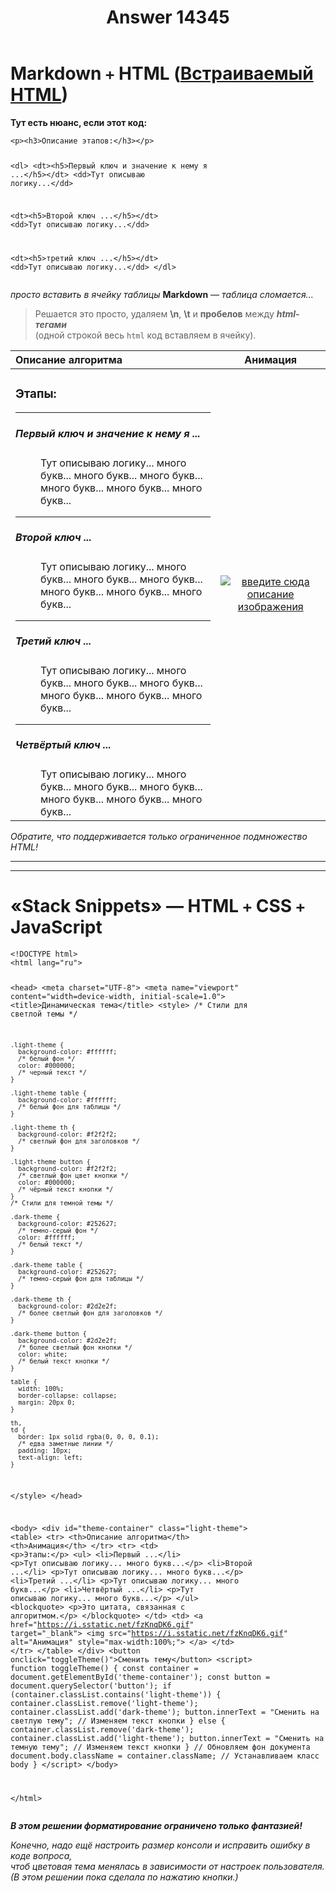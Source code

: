 ﻿---
title: "Answer 14345"
se.owner.user_id: 606213
se.owner.display_name: "AnnaBazueva - SPAM"
se.owner.link: "https://ru.meta.stackoverflow.com/users/606213/annabazueva-spam"
se.answer_id: 14345
se.question_id: 14344
se.post_type: answer
se.is_accepted: False
---
<h1>Markdown <code>+</code> HTML (<a href="https://ru.stackoverflow.com/editing-help#html">Встраиваемый HTML</a>)</h1>
<p><strong>Тут есть нюанс, если этот код:</strong></p>
<pre class="lang-html prettyprint-override"><code>&lt;p&gt;&lt;h3&gt;Описание этапов:&lt;/h3&gt;&lt;/p&gt;

&lt;dl&gt;
  &lt;dt&gt;&lt;h5&gt;Первый ключ и значение к нему я ...&lt;/h5&gt;&lt;/dt&gt;
  &lt;dd&gt;Тут описываю логику...&lt;/dd&gt;

  &lt;dt&gt;&lt;h5&gt;Второй ключ ...&lt;/h5&gt;&lt;/dt&gt;
  &lt;dd&gt;Тут описываю логику...&lt;/dd&gt;

  &lt;dt&gt;&lt;h5&gt;третий ключ ...&lt;/h5&gt;&lt;/dt&gt;
  &lt;dd&gt;Тут описываю логику...&lt;/dd&gt;
&lt;/dl&gt;
</code></pre>
<p><em>просто вставить в ячейку таблицы</em> <strong>Markdown</strong> — <em>таблица сломается...</em></p>
<blockquote>
<p>Решается это просто, удаляем <strong>\n</strong>, <strong>\t</strong> и <strong>пробелов</strong> между <em><strong>html-тегами</strong></em><br />
(одной строкой весь <code>html</code> код вставляем в ячейку).</p>
</blockquote>
<div class="s-table-container"><table class="s-table">
<thead>
<tr>
<th style="text-align: left;">Описание алгоритма</th>
<th style="text-align: center;">Анимация</th>
</tr>
</thead>
<tbody>
<tr>
<td style="text-align: left;"><p><h3>Этапы:</h3></p><dl><hr><dt><h5>Первый ключ и значение к нему я ...</h5></dt><dd>Тут описываю логику... много букв... много букв... много букв... много букв... много букв... много букв...</dd><hr><dt><h5>Второй ключ ...</h5></dt><dd>Тут описываю логику... много букв... много букв... много букв... много букв... много букв... много букв...</dd><dt><hr><h5>Третий ключ ...</h5></dt><dd>Тут описываю логику... много букв... много букв... много букв... много букв... много букв... много букв...</dd></dl><dt><hr><h5>Четвёртый ключ ...</h5></dt><dd>Тут описываю логику... много букв... много букв... много букв... много букв... много букв... много букв...</dd></td>
<td style="text-align: center;"><a href="https://i.sstatic.net/fzKnqDK6.gif" rel="nofollow noreferrer"><img src="https://i.sstatic.net/fzKnqDK6.gif" alt="введите сюда описание изображения" /></a></td>
</tr>
</tbody>
</table></div>
<p><em>Обратите, что поддерживается только ограниченное подмножество HTML!</em></p>
<hr />
<hr />
<h1>«Stack Snippets» — HTML <code>+</code> CSS <code>+</code> JavaScript</h1>
<p><div class="snippet" data-lang="js" data-hide="true" data-console="true" data-babel="false">
<div class="snippet-code snippet-currently-hidden">
<pre class="snippet-code-html lang-html prettyprint-override"><code>&lt;!DOCTYPE html&gt;
&lt;html lang="ru"&gt;

&lt;head&gt;
  &lt;meta charset="UTF-8"&gt;
  &lt;meta name="viewport" content="width=device-width, initial-scale=1.0"&gt;
  &lt;title&gt;Динамическая тема&lt;/title&gt;
  &lt;style&gt;
    /* Стили для светлой темы */
    
    .light-theme {
      background-color: #ffffff;
      /* белый фон */
      color: #000000;
      /* черный текст */
    }
    
    .light-theme table {
      background-color: #ffffff;
      /* белый фон для таблицы */
    }
    
    .light-theme th {
      background-color: #f2f2f2;
      /* светлый фон для заголовков */
    }
    
    .light-theme button {
      background-color: #f2f2f2;
      /* светлый фон цвет кнопки */
      color: #000000;
      /* чёрный текст кнопки */
    }
    /* Стили для темной темы */
    
    .dark-theme {
      background-color: #252627;
      /* темно-серый фон */
      color: #ffffff;
      /* белый текст */
    }
    
    .dark-theme table {
      background-color: #252627;
      /* темно-серый фон для таблицы */
    }
    
    .dark-theme th {
      background-color: #2d2e2f;
      /* более светлый фон для заголовков */
    }
    
    .dark-theme button {
      background-color: #2d2e2f;
      /* более светлый фон кнопки */
      color: white;
      /* белый текст кнопки */
    }
    
    table {
      width: 100%;
      border-collapse: collapse;
      margin: 20px 0;
    }
    
    th,
    td {
      border: 1px solid rgba(0, 0, 0, 0.1);
      /* едва заметные линии */
      padding: 10px;
      text-align: left;
    }
  &lt;/style&gt;
&lt;/head&gt;

&lt;body&gt;
  &lt;div id="theme-container" class="light-theme"&gt;
    &lt;table&gt;
      &lt;tr&gt;
        &lt;th&gt;Описание алгоритма&lt;/th&gt;
        &lt;th&gt;Анимация&lt;/th&gt;
      &lt;/tr&gt;
      &lt;tr&gt;
        &lt;td&gt;
          &lt;p&gt;Этапы:&lt;/p&gt;
          &lt;ul&gt;
            &lt;li&gt;Первый ...&lt;/li&gt;
            &lt;p&gt;Тут описываю логику... много букв...&lt;/p&gt;
            &lt;li&gt;Второй ...&lt;/li&gt;
            &lt;p&gt;Тут описываю логику... много букв...&lt;/p&gt;
            &lt;li&gt;Третий ...&lt;/li&gt;
            &lt;p&gt;Тут описываю логику... много букв...&lt;/p&gt;
            &lt;li&gt;Четвёртый ...&lt;/li&gt;
            &lt;p&gt;Тут описываю логику... много букв...&lt;/p&gt;
          &lt;/ul&gt;
          &lt;blockquote&gt;
            &lt;p&gt;Это цитата, связанная с алгоритмом.&lt;/p&gt;
          &lt;/blockquote&gt;
        &lt;/td&gt;
        &lt;td&gt;
          &lt;a href="https://i.sstatic.net/fzKnqDK6.gif" target="_blank"&gt;
            &lt;img src="https://i.sstatic.net/fzKnqDK6.gif" alt="Анимация" style="max-width:100%;"&gt;
          &lt;/a&gt;
        &lt;/td&gt;
      &lt;/tr&gt;
    &lt;/table&gt;
  &lt;/div&gt;
  &lt;button onclick="toggleTheme()"&gt;Сменить тему&lt;/button&gt;
  &lt;script&gt;
    function toggleTheme() {
      const container = document.getElementById('theme-container');
      const button = document.querySelector('button');
      if (container.classList.contains('light-theme')) {
        container.classList.remove('light-theme');
        container.classList.add('dark-theme');
        button.innerText = "Сменить на светлую тему"; // Изменяем текст кнопки
      } else {
        container.classList.remove('dark-theme');
        container.classList.add('light-theme');
        button.innerText = "Сменить на темную тему"; // Изменяем текст кнопки
      }
      // Обновляем фон документа
      document.body.className = container.className; // Устанавливаем класс body
    }
  &lt;/script&gt;
&lt;/body&gt;

&lt;/html&gt;</code></pre>
</div>
</div>
</p>
<p><em><strong>В этом решении форматирование ограничено только фантазией!</strong></em></p>
<p><em>Конечно, надо ещё настроить размер консоли и исправить ошибку в коде вопроса,</em><br />
<em>чтоб цветовая тема менялась в зависимости от настроек пользователя.</em><br />
<em>(В этом решении пока сделала по нажатию кнопки.)</em></p>

